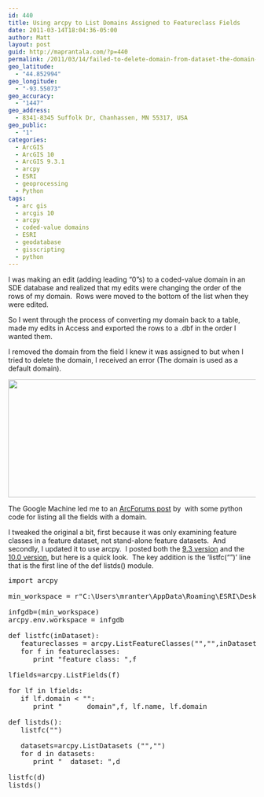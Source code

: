 ```yaml
---
id: 440
title: Using arcpy to List Domains Assigned to Featureclass Fields
date: 2011-03-14T18:04:36-05:00
author: Matt
layout: post
guid: http://maprantala.com/?p=440
permalink: /2011/03/14/failed-to-delete-domain-from-dataset-the-domain-is-used-as-default-domain/
geo_latitude:
  - "44.852994"
geo_longitude:
  - "-93.55073"
geo_accuracy:
  - "1447"
geo_address:
  - 8341-8345 Suffolk Dr, Chanhassen, MN 55317, USA
geo_public:
  - "1"
categories:
  - ArcGIS
  - ArcGIS 10
  - ArcGIS 9.3.1
  - arcpy
  - ESRI
  - geoprocessing
  - Python
tags:
  - arc gis
  - arcgis 10
  - arcpy
  - coded-value domains
  - ESRI
  - geodatabase
  - gisscripting
  - python
---
```

I was making an edit (adding leading &#8220;0&#8221;s) to a coded-value domain in an SDE database and realized that my edits were changing the order of the rows of my domain.  Rows were moved to the bottom of the list when they were edited.

So I went through the process of converting my domain back to a table, made my edits in Access and exported the rows to a .dbf in the order I wanted them.

I removed the domain from the field I knew it was assigned to but when I tried to delete the domain, I received an error (The domain is used as a default domain).

[<img class="aligncenter size-full wp-image-443" title="The domain is used as a default domain." alt="" src="https://i1.wp.com/maprantala.com/wp-content/uploads/2011/03/failedtodeletedomain.png?resize=532%2C240" width="532" height="240" data-recalc-dims="1" />](https://i1.wp.com/maprantala.com/wp-content/uploads/2011/03/failedtodeletedomain.png)

The Google Machine led me to an [ArcForums post](http://forums.esri.com/Thread.asp?c=93&f=985&t=303616) by  with some python code for listing all the fields with a domain.

I tweaked the original a bit, first because it was only examining feature classes in a feature dataset, not stand-alone feature datasets.  And secondly, I updated it to use arcpy.  I posted both the [9.3 version](http://dl.dropbox.com/u/22241283/NodeDangles/20110314_ListDomains-9_3.zip) and the [10.0 version](http://dl.dropbox.com/u/22241283/NodeDangles/20110314_ListDomains-10.zip), but here is a quick look.  The key addition is the &#8216;listfc(&#8220;&#8221;)&#8217; line that is the first line of the def listds() module.

<pre>import arcpy

min_workspace = r"C:\Users\mranter\AppData\Roaming\ESRI\Desktop10.0\ArcCatalog\min.minstaff.sde"

infgdb=(min_workspace)
arcpy.env.workspace = infgdb

def listfc(inDataset):
   featureclasses = arcpy.ListFeatureClasses("","",inDataset)
   for f in featureclasses:
      print "feature class: ",f

lfields=arcpy.ListFields(f)

for lf in lfields:
   if lf.domain &lt; "":
      print "      domain",f, lf.name, lf.domain

def listds():
   listfc("")

   datasets=arcpy.ListDatasets ("","")
   for d in datasets:
      print "  dataset: ",d

listfc(d)
listds()</pre>

<div id="geo-post-440" class="geo geo-post" style="display: none">
  <span class="latitude">44.852994</span><span class="longitude">-93.55073</span>
</div>
